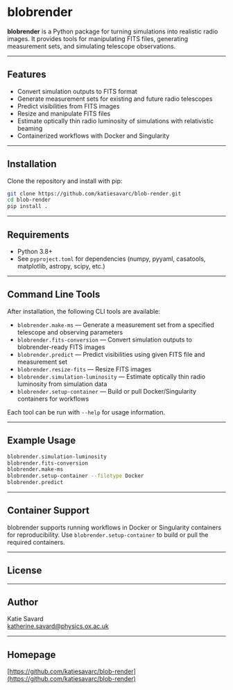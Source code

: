 # blobrender

**blobrender** is a Python package for turning simulations into realistic radio images. It provides tools for manipulating FITS files, generating measurement sets, and simulating telescope observations.

---

## Features

- Convert simulation outputs to FITS format
- Generate measurement sets for existing and future radio telescopes
- Predict visibilities from FITS images
- Resize and manipulate FITS files
- Estimate optically thin radio luminosity of simulations with relativistic beaming
- Containerized workflows with Docker and Singularity

---

## Installation

Clone the repository and install with pip:

```sh
git clone https://github.com/katiesavarc/blob-render.git
cd blob-render
pip install .
```

---

## Requirements

- Python 3.8+
- See `pyproject.toml` for dependencies (numpy, pyyaml, casatools, matplotlib, astropy, scipy, etc.)

---

## Command Line Tools

After installation, the following CLI tools are available:

- `blobrender.make-ms` — Generate a measurement set from a specified telescope and observing parameters
- `blobrender.fits-conversion` — Convert simulation outputs to blobrender-ready FITS images
- `blobrender.predict` — Predict visibilities using given FITS file and measurement set
- `blobrender.resize-fits` — Resize FITS images
- `blobrender.simulation-luminosity` — Estimate optically thin radio luminosity from simulation data
- `blobrender.setup-container` — Build or pull Docker/Singularity containers for workflows

Each tool can be run with `--help` for usage information.

---

## Example Usage

```sh
blobrender.simulation-luminosity
blobrender.fits-conversion 
blobrender.make-ms 
blobrender.setup-container --filetype Docker
blobrender.predict 

```

---

## Container Support

blobrender supports running workflows in Docker or Singularity containers for reproducibility. Use `blobrender.setup-container` to build or pull the required containers.

---

## License



---

## Author

Katie Savard  
katherine.savard@physics.ox.ac.uk

---

## Homepage

[https://github.com/katiesavarc/blob-render](https://github.com/katiesavarc/blob-render)
